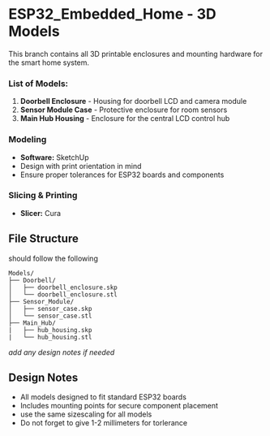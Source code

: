 # ESP32_Embedded_Home - 3D Models
This branch contains all 3D printable enclosures and mounting hardware for the smart home system.

### List of Models:
1. **Doorbell Enclosure** - Housing for doorbell LCD and camera module
2. **Sensor Module Case** - Protective enclosure for room sensors
3. **Main Hub Housing** - Enclosure for the central LCD control hub

### Modeling
- **Software:** SketchUp
- Design with print orientation in mind
- Ensure proper tolerances for ESP32 boards and components

### Slicing & Printing
- **Slicer:** Cura

## File Structure
should follow the following
```
Models/
├── Doorbell/
│   ├── doorbell_enclosure.skp
│   └── doorbell_enclosure.stl
├── Sensor_Module/
│   ├── sensor_case.skp
│   └── sensor_case.stl
├── Main_Hub/
|   ├── hub_housing.skp
|   └── hub_housing.stl
```
*add any design notes if needed*

## Design Notes
- All models designed to fit standard ESP32 boards
- Includes mounting points for secure component placement
- use the same sizescaling for all models
- Do not forget to give 1-2 millimeters for torlerance 
